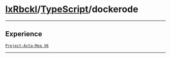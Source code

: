 # [lxRbckl](https://github.com/lxRbckl/lxRbckl/tree/main)/[TypeScript](https://github.com/lxRbckl/lxRbckl/tree/main/TypeScript)/dockerode

---

## Experience
[`Project-Acta-Mea V6`](https://github.com/lxRbckl/Project-Acta-Mea/blob/V6/README.md)

---
